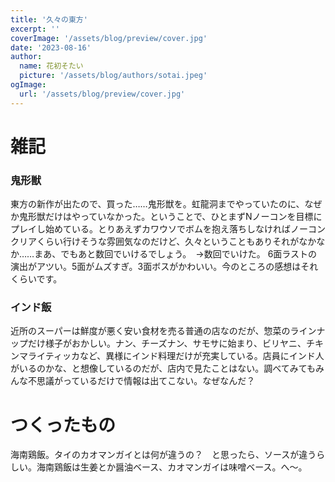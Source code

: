 ```yaml
---
title: '久々の東方'
excerpt: ''
coverImage: '/assets/blog/preview/cover.jpg'
date: '2023-08-16'
author:
  name: 花初そたい
  picture: '/assets/blog/authors/sotai.jpeg'
ogImage:
  url: '/assets/blog/preview/cover.jpg'
---
```

# 雑記
### 鬼形獣
東方の新作が出たので、買った……鬼形獣を。虹龍洞までやっていたのに、なぜか鬼形獣だけはやっていなかった。ということで、ひとまずNノーコンを目標にプレイし始めている。とりあえずカワウソでボムを抱え落ちしなければノーコンクリアくらい行けそうな雰囲気なのだけど、久々ということもありそれがなかなか……まあ、でもあと数回でいけるでしょう。　→数回でいけた。
6面ラストの演出がアツい。5面がムズすぎ。3面ボスがかわいい。今のところの感想はそれくらいです。

### インド飯
近所のスーパーは鮮度が悪く安い食材を売る普通の店なのだが、惣菜のラインナップだけ様子がおかしい。ナン、チーズナン、サモサに始まり、ビリヤニ、チキンマライティッカなど、異様にインド料理だけが充実している。店員にインド人がいるのかな、と想像しているのだが、店内で見たことはない。調べてみてもみんな不思議がっているだけで情報は出てこない。なぜなんだ？

# つくったもの
海南鶏飯。タイのカオマンガイとは何が違うの？　と思ったら、ソースが違うらしい。海南鶏飯は生姜とか醤油ベース、カオマンガイは味噌ベース。へ～。

